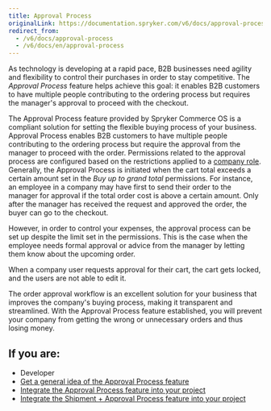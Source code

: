 ```yaml
---
title: Approval Process
originalLink: https://documentation.spryker.com/v6/docs/approval-process
redirect_from:
  - /v6/docs/approval-process
  - /v6/docs/en/approval-process
---
```


As technology is developing at a rapid pace, B2B businesses need agility and flexibility to control their purchases in order to stay competitive. The *Approval Process* feature helps achieve this goal: it enables B2B customers to have multiple people contributing to the ordering process but requires the manager's approval to proceed with the checkout. 

The Approval Process feature provided by Spryker Commerce OS is a compliant solution for setting the flexible buying process of your business. Approval Process enables B2B customers to have multiple people contributing to the ordering process but require the approval from the manager to proceed with the order.  Permissions related to the approval process are configured based on the restrictions applied to a [company role](https://documentation.spryker.com/docs/company-user-roles-and-permissions-overview). Generally, the Approval Process is initiated when the cart total exceeds a certain amount set in the *Buy up to grand total* permissions. For instance, an employee in a company may have first to send their order to the manager for approval if the total order cost is above a certain amount. Only after the manager has received the request and approved the order, the buyer can go to the checkout.

However, in order to control your expenses, the approval process can be set up despite the limit set in the permissions. This is the case when the employee needs formal approval or advice from the manager by letting them know about the upcoming order.

When a company user requests approval for their cart, the cart gets locked, and the users are not able to edit it.

The order approval workflow is an excellent solution for your business that improves the company's buying process, making it transparent and streamlined. With the Approval Process feature established, you will prevent your company from getting the wrong or unnecessary orders and thus losing money.

## If you are:

<div class="mr-container">
    <div class="mr-list-container">
        <!-- col1 -->
        <div class="mr-col">
            <ul class="mr-list mr-list-green">
                <li class="mr-title">Developer</li>
                <li><a href="https://documentation.spryker.com/docs/approval-process-feature-overview-202001" class="mr-link">Get a general idea of the Approval Process feature</a></li>
                        <li><a href="https://documentation.spryker.com/docs/approval-process-feature-integration" class="mr-link">Integrate the Approval Process feature into your project</a></li>
               <li><a href="https://documentation.spryker.com/docs/shipment-approval-process-feature-integration" class="mr-link"> Integrate the Shipment + Approval Process feature into your project</a></li>
            </ul>
        </div>
    </div>
</div>
        
